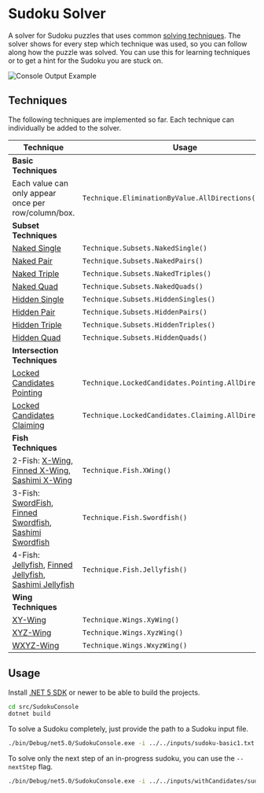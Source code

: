 # Sudoku Solver

A solver for Sudoku puzzles that uses common [solving techniques](http://sudopedia.enjoysudoku.com/Solving_Technique.html).
The solver shows for every step which technique was used, so you can follow along how the puzzle was solved.
You can use this for learning techniques or to get a hint for the Sudoku you are stuck on.

![Console Output Example](https://i.imgur.com/US62oen.png)

## Techniques

The following techniques are implemented so far. Each technique can individually be added to the solver.

| Technique |  Usage |
| --------- |  ----- |
| **Basic Techniques** | |
| Each value can only appear once per row/column/box. | `Technique.EliminationByValue.AllDirections()` |
| **Subset Techniques** | |
| [Naked Single](http://sudopedia.enjoysudoku.com/Naked_Single.html) | `Technique.Subsets.NakedSingle()` |
| [Naked Pair](http://sudopedia.enjoysudoku.com/Naked_Pair.html) | `Technique.Subsets.NakedPairs()` |
| [Naked Triple](http://sudopedia.enjoysudoku.com/Naked_Triple.html) | `Technique.Subsets.NakedTriples()` |
| [Naked Quad](http://sudopedia.enjoysudoku.com/Naked_Quad.html) | `Technique.Subsets.NakedQuads()` |
| [Hidden Single](http://sudopedia.enjoysudoku.com/Hidden_Single.html) | `Technique.Subsets.HiddenSingles()` |
| [Hidden Pair](http://sudopedia.enjoysudoku.com/Hidden_Pair.html) | `Technique.Subsets.HiddenPairs()` |
| [Hidden Triple](http://sudopedia.enjoysudoku.com/Hidden_Triple.html) | `Technique.Subsets.HiddenTriples()` |
| [Hidden Quad](http://sudopedia.enjoysudoku.com/Hidden_Quad.html) | `Technique.Subsets.HiddenQuads()` |
| **Intersection Techniques** | |
| [Locked Candidates Pointing](http://sudopedia.enjoysudoku.com/Locked_Candidates.html) | `Technique.LockedCandidates.Pointing.AllDirections()` |
| [Locked Candidates Claiming](http://sudopedia.enjoysudoku.com/Locked_Candidates.html) | `Technique.LockedCandidates.Claiming.AllDirections()` |
| **Fish Techniques** | |
| 2-Fish: [X-Wing](http://sudopedia.enjoysudoku.com/X-Wing.html), [Finned X-Wing](http://sudopedia.enjoysudoku.com/Finned_X-Wing.html), [Sashimi X-Wing](http://sudopedia.enjoysudoku.com/Finned_X-Wing.html) | `Technique.Fish.XWing()` |
| 3-Fish: [SwordFish](http://sudopedia.enjoysudoku.com/Swordfish.html), [Finned Swordfish](http://sudopedia.enjoysudoku.com/Finned_Swordfish.html), [Sashimi Swordfish](http://sudopedia.enjoysudoku.com/Sashimi_Swordfish.html) |  `Technique.Fish.Swordfish()` |
| 4-Fish: [Jellyfish](http://sudopedia.enjoysudoku.com/Jellyfish.html), [Finned Jellyfish](http://sudopedia.enjoysudoku.com/Finned_Jellyfish.html), [Sashimi Jellyfish](http://sudopedia.enjoysudoku.com/Sashimi_Jellyfish.html) |  `Technique.Fish.Jellyfish()` |
| **Wing Techniques** | |
| [XY-Wing](http://sudopedia.enjoysudoku.com/XY-Wing.html) | `Technique.Wings.XyWing()` |
| [XYZ-Wing](http://sudopedia.enjoysudoku.com/XYZ-Wing.html) | `Technique.Wings.XyzWing()` |
| [WXYZ-Wing](http://sudopedia.enjoysudoku.com/WXYZ-Wing.html) | `Technique.Wings.WxyzWing()` |

## Usage

Install [.NET 5 SDK](https://dotnet.microsoft.com/download/dotnet) or newer to be able to build the projects.

``` sh
cd src/SudokuConsole
dotnet build
```

To solve a Sudoku completely, just provide the path to a Sudoku input file.

``` sh
./bin/Debug/net5.0/SudokuConsole.exe -i ../../inputs/sudoku-basic1.txt
```

To solve only the next step of an in-progress sudoku, you can use the `--nextStep` flag.

``` sh
./bin/Debug/net5.0/SudokuConsole.exe -i ../../inputs/withCandidates/sudoku-evil1.txt --nextStep
```
